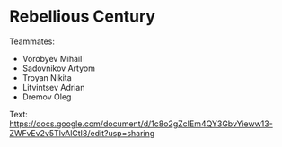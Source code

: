 Rebellious Century
====================================
Teammates:
 - Vorobyev Mihail
 - Sadovnikov Artyom
 - Troyan Nikita
 - Litvintsev Adrian
 - Dremov Oleg

Text:
https://docs.google.com/document/d/1c8o2gZcIEm4QY3GbvYieww13-ZWFvEv2v5TlvAlCtI8/edit?usp=sharing
